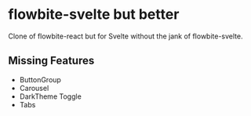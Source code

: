 # flowbite-svelte but better

Clone of flowbite-react but for Svelte without the jank of flowbite-svelte.

## Missing Features
 - ButtonGroup
 - Carousel
 - DarkTheme Toggle
 - Tabs
